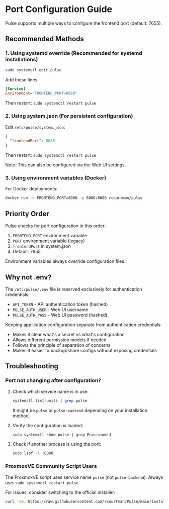 # Port Configuration Guide

Pulse supports multiple ways to configure the frontend port (default: 7655).

## Recommended Methods

### 1. Using systemd override (Recommended for systemd installations)
```bash
sudo systemctl edit pulse
```
Add these lines:
```ini
[Service]
Environment="FRONTEND_PORT=8080"
```
Then restart: `sudo systemctl restart pulse`

### 2. Using system.json (For persistent configuration)
Edit `/etc/pulse/system.json`:
```json
{
  "frontendPort": 8080
}
```
Then restart: `sudo systemctl restart pulse`

Note: This can also be configured via the Web UI settings.

### 3. Using environment variables (Docker)
For Docker deployments:
```bash
docker run -e FRONTEND_PORT=8080 -p 8080:8080 rcourtman/pulse
```

## Priority Order

Pulse checks for port configuration in this order:
1. `FRONTEND_PORT` environment variable
2. `PORT` environment variable (legacy)
3. `frontendPort` in system.json
4. Default: 7655

Environment variables always override configuration files.

## Why not .env?

The `/etc/pulse/.env` file is reserved exclusively for authentication credentials:
- `API_TOKEN` - API authentication token (hashed)
- `PULSE_AUTH_USER` - Web UI username
- `PULSE_AUTH_PASS` - Web UI password (hashed)

Keeping application configuration separate from authentication credentials:
- Makes it clear what's a secret vs what's configuration
- Allows different permission models if needed
- Follows the principle of separation of concerns
- Makes it easier to backup/share configs without exposing credentials

## Troubleshooting

### Port not changing after configuration?
1. Check which service name is in use:
   ```bash
   systemctl list-units | grep pulse
   ```
   It might be `pulse` or `pulse-backend` depending on your installation method.

2. Verify the configuration is loaded:
   ```bash
   sudo systemctl show pulse | grep Environment
   ```

3. Check if another process is using the port:
   ```bash
   sudo lsof -i :8080
   ```

### ProxmoxVE Community Script Users
The ProxmoxVE script uses service name `pulse` (not `pulse-backend`). 
Always use: `sudo systemctl restart pulse`

For issues, consider switching to the official installer:
```bash
curl -sSL https://raw.githubusercontent.com/rcourtman/Pulse/main/install.sh | bash
```